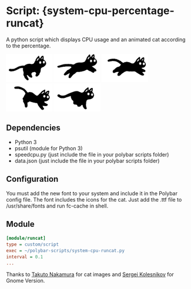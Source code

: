 # Script: {system-cpu-percentage-runcat}

A python script which displays CPU usage and an animated cat according to the percentage.

![runcat](screenshots/0.png)
![runcat](screenshots/1.png)
![runcat](screenshots/2.png)
![runcat](screenshots/3.png)
![runcat](screenshots/4.png)


## Dependencies

- Python 3
- psutil (module for Python 3)
- speedcpu.py (just include the file in your polybar scripts folder)
- data.json (just include the file in your polybar scripts folder)

## Configuration

You must add the new font to your system and include it in the Polybar config file. The font includes the icons for the cat. Just add the .ttf file to /usr/share/fonts and run fc-cache in shell.

## Module

```ini
[module/runcat]
type = custom/script
exec = ~/polybar-scripts/system-cpu-runcat.py
interval = 0.1
...
```
Thanks to [Takuto Nakamura](https://github.com/Kyome22/menubar_runcat) for cat images and [Sergei Kolesnikov](https://github.com/win0err/gnome-runcat) for Gnome Version.
